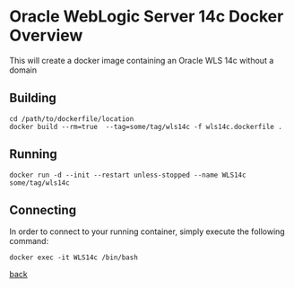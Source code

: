 # Oracle WebLogic Server 14c Docker Overview

This will create a docker image containing an Oracle WLS 14c without a domain

## Building


    cd /path/to/dockerfile/location
    docker build --rm=true  --tag=some/tag/wls14c -f wls14c.dockerfile .

## Running


    docker run -d --init --restart unless-stopped --name WLS14c some/tag/wls14c

## Connecting

In order to connect to your running container, simply execute the following command:

    docker exec -it WLS14c /bin/bash


[back](./README.md) 